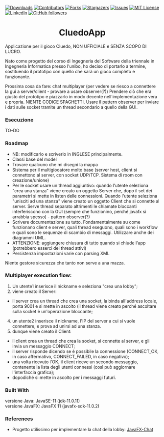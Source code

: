 [![Downloads][downloads-shield]][downloads-url]
[![Contributors][contributors-shield]][contributors-url]
[![Forks][forks-shield]][forks-url]
[![Stargazers][stars-shield]][stars-url]
[![Issues][issues-shield]][issues-url]
[![MIT License][license-shield]][license-url]
[![LinkedIn][linkedin-shield]][linkedin-url]
[![GitHub followers][github-shield]][github-url]

<h1 align="center">CluedoApp</h1>
Applicazione per il gioco Cluedo, NON UFFICIALE e SENZA SCOPO DI LUCRO.

Nato come progetto del corso di Ingegneria del Software della triennale in Ingegneria Informatica presso l'unibo, ho deciso di portarlo a termine, sostituendo il prototipo con quello che sarà un gioco completo e funzionante.

Prossima cosa da fare: chat multiplayer (per vedere se riesco a connettere la gui a server/client - provare a usare observer(?))
Prendere ciò che era giusto del prototipo e piazzarlo in modo decente nell'implementazione vera e propria. NIENTE CODICE SPAGHETTI.
Usare il pattern observer per inviare i dati sulle socket tramite un thread secondario a quello della GUI.

### Esecuzione
TO-DO

### Roadmap
* NB: modificarlo e scriverlo in INGLESE principalmente.
* Classi base del model
* Trovare qualcuno che mi disegni la mappa
* Sistema per il multigiocatore molto base (server host, client si connettono al server, con socket UDP/TCP. Sistema di room con creazione/unione)
* Per le socket usare un thread aggiuntivo: quando l'utente seleziona "crea una stanza" viene creato un oggetto Server che, dopo il set dei parametri si mette in listen delle connessioni. Quando l'utente seleziona "unisciti ad una stanza" viene creato un oggetto Client che si connette al server. Serve thread separato altrimenti le chiamate bloccanti interferiscono con la GUI (sempre che funzionino, perché javafx si arrabbia spesso) - pattern observer(?)
* Scrivere documentazione su tutto. Fondamentalmente su come funzionano client e server, quali thread eseguono, quali sono i workflow e quali sono le sequenze di scambio di messaggi. Utilizzare anche dei diagrammi UML.
* ATTENZIONE: aggiungere chiusura di tutto quando si chiude l'app (potrebbero esserci dei thread attivi)
* Persistenza impostazioni varie con parsing XML

Niente gestore sicurezza che tanto non serve a una mazza.

### Multiplayer execution flow:
1. Un utente1 inserisce il nickname e seleziona "crea una lobby";
2. viene creato il Server:
  - il server crea un thread che crea una socket, la binda all'address locale, porta 9001 e si mette in ascolto (il thread viene creato perché ascoltare sulla socket è un'operazione bloccante;
4. un utente2 inserisce il nickname, l'IP del server a cui si vuole connettere, e prova ad unirsi ad una stanza.
5. dunque viene creato il Client:
  - il client crea un thread che crea la socket, si connette al server, e gli invia un messaggio CONNECT;
  - il server risponde dicendo se è possibile la connessione (CONNECT_OK, in caso affermativo, CONNECT_FAILED, in caso negativo);
  - una volta ricevuto l'OK, il client riceve un secondo messaggio, contenente la lista degli utenti connessi (così può aggiornare l'interfaccia grafica);
  - dopodiché si mette in ascolto per i messaggi futuri.



### Built With
versione Java: JavaSE-11 (jdk-11.0.11)<br/>
versione JavaFX: JavaFX 11 (javafx-sdk-11.0.2)

### References
* Progetto utilissimo per implementare la chat della lobby: [JavaFX-Chat](https://github.com/DomHeal/JavaFX-Chat)

[downloads-shield]: https://img.shields.io/github/downloads/mikyll/Cluedo/total
[downloads-url]: https://github.com/mikyll/Cluedo/releases/latest
[contributors-shield]: https://img.shields.io/github/contributors/mikyll/Cluedo
[contributors-url]: https://github.com/mikyll/Cluedo/graphs/contributors
[forks-shield]: https://img.shields.io/github/forks/mikyll/Cluedo
[forks-url]: https://github.com/mikyll/Cluedo/network/members
[stars-shield]: https://img.shields.io/github/stars/mikyll/Cluedo
[stars-url]: https://github.com/mikyll/Cluedo/stargazers
[issues-shield]: https://img.shields.io/github/issues/mikyll/Cluedo
[issues-url]: https://github.com/mikyll/Cluedo/issues
[license-shield]: https://img.shields.io/github/license/mikyll/Cluedo
[license-url]: https://github.com/mikyll/Cluedo/blob/master/LICENSE
[linkedin-shield]: https://img.shields.io/badge/-LinkedIn-black.svg?logo=linkedin&colorB=0077B5
[linkedin-url]: https://www.linkedin.com/in/michele-righi/?locale=it_IT
[github-shield]: https://img.shields.io/github/followers/mikyll.svg?style=social&label=Follow
[github-url]: https://github.com/mikyll

